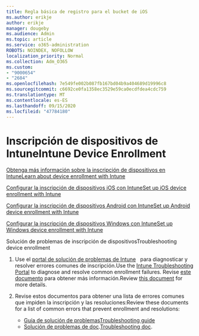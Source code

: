 ```yaml
---
title: Regla básica de registro para el bucket de iOS
ms.author: erikje
author: erikje
manager: dougeby
ms.audience: Admin
ms.topic: article
ms.service: o365-administration
ROBOTS: NOINDEX, NOFOLLOW
localization_priority: Normal
ms.collection: Adm_O365
ms.custom:
- "9000654"
- "2684"
ms.openlocfilehash: 7e549fe002b087fb167bd04b9a404689d19996c8
ms.sourcegitcommit: c6692ce0fa1358ec3529e59ca0ecdfdea4cdc759
ms.translationtype: MT
ms.contentlocale: es-ES
ms.lasthandoff: 09/15/2020
ms.locfileid: "47784180"
---
```

# <a name="intune-device-enrollment"></a><span data-ttu-id="c9bf0-102">Inscripción de dispositivos de Intune</span><span class="sxs-lookup"><span data-stu-id="c9bf0-102">Intune Device Enrollment</span></span>

[<span data-ttu-id="c9bf0-103">Obtenga más información sobre la inscripción de dispositivos en Intune</span><span class="sxs-lookup"><span data-stu-id="c9bf0-103">Learn about device enrollment with Intune</span></span>](https://docs.microsoft.com/intune/enrollment/device-enrollment)

[<span data-ttu-id="c9bf0-104">Configurar la inscripción de dispositivos iOS con Intune</span><span class="sxs-lookup"><span data-stu-id="c9bf0-104">Set up iOS device enrollment with Intune</span></span>](https://docs.microsoft.com/intune/enrollment/ios-enroll)

[<span data-ttu-id="c9bf0-105">Configurar la inscripción de dispositivos Android con Intune</span><span class="sxs-lookup"><span data-stu-id="c9bf0-105">Set up Android device enrollment with Intune</span></span>](https://docs.microsoft.com/intune/android-enroll)

[<span data-ttu-id="c9bf0-106">Configurar la inscripción de dispositivos Windows con Intune</span><span class="sxs-lookup"><span data-stu-id="c9bf0-106">Set up Windows device enrollment with Intune</span></span>](https://docs.microsoft.com/intune/windows-enroll)

<span data-ttu-id="c9bf0-107">Solución de problemas de inscripción de dispositivos</span><span class="sxs-lookup"><span data-stu-id="c9bf0-107">Troubleshooting device enrollment</span></span>

1. <span data-ttu-id="c9bf0-108">Use el [portal de solución de problemas de Intune](https://devicemanagement.microsoft.com/#blade/Microsoft_Intune_DeviceSettings/TroubleshootBlade)   para diagnosticar y resolver errores comunes de inscripción.</span><span class="sxs-lookup"><span data-stu-id="c9bf0-108">Use the [Intune Troubleshooting Portal](https://devicemanagement.microsoft.com/#blade/Microsoft_Intune_DeviceSettings/TroubleshootBlade) to diagnose and resolve common enrollment failures.</span></span> <span data-ttu-id="c9bf0-109">Revise [este documento](https://docs.microsoft.com/intune/help-desk-operators) para obtener más información.</span><span class="sxs-lookup"><span data-stu-id="c9bf0-109">Review [this document](https://docs.microsoft.com/intune/help-desk-operators) for more details.</span></span>

2. <span data-ttu-id="c9bf0-110">Revise estos documentos para obtener una lista de errores comunes que impiden la inscripción y las resoluciones:</span><span class="sxs-lookup"><span data-stu-id="c9bf0-110">Review these documents for a list of common errors that prevent enrollment and resolutions:</span></span>
    - [<span data-ttu-id="c9bf0-111">Guía de solución de problemas</span><span class="sxs-lookup"><span data-stu-id="c9bf0-111">Troubleshooting guide</span></span>](https://support.microsoft.com/help/4469913/troubleshooting-windows-device-enrollment-problems-in-microsoft-intune)
    - <span data-ttu-id="c9bf0-112">[Solución de problemas de doc](https://docs.microsoft.com/intune/troubleshoot-device-enrollment-in-intune).</span><span class="sxs-lookup"><span data-stu-id="c9bf0-112">[Troubleshooting doc](https://docs.microsoft.com/intune/troubleshoot-device-enrollment-in-intune).</span></span>
